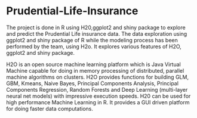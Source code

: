 # Prudential-Life-Insurance

The project is done in R using H20,ggplot2 and shiny package to explore and predict the Prudential Life insurance data.
The data exploration using ggplot2 and shiny package of R while the modeling process has been performed by the team, using H2o.
It explores various features of H2O, ggplot2 and shiny package.

H2O is an open source machine learning platform which is Java Virtual Machine capable for doing in memory processing of distributed, 
parallel machine algorithms on clusters. H2O provides functions for building GLM, GBM, Kmeans, Naive Bayes, Principal Components Analysis,
Principal Components Regression, Random Forests and Deep Learning (multi-layer neural net models) with impressive execution speeds.
H20 can be used for high performance Machine Learning in R. It provides a GUI driven platform for doing faster data computations. 
